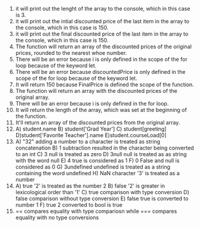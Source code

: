 1. it will print out the lenght of the array to the console, which in this case is 3.
2. it will print out the intial discounted price of the last item in the array to the console, which in this case is 150.
3. it will print out the final discounted price of the last item in the array to the console, which in this case is 150.
4. The function will return an array of the discounted prices of the original prices, rounded to the nearest whoe number.
5. There will be an error because i is only defined in the scope of the for loop because of the keyword let.
6. There will be an error because discountedPrice is only defined in the scope of the for loop because of the keyword let.
7. It will return 150 because FinalPrice is defined the scope of the function.
8. The function will return an array with the discounted prices of the original array.
9. There will be an error because i is only defined in the for loop.
10. It will return the length of the array, which was set at the beginning of the function.
11. It'll return an array of the discounted prices from the original array.
12. A) student.name
    B) student['Grad Year']
    C) student[greeting]
    D)student['Favorite Teacher'].name
    E)student.courseLoad[0]
13. A) "32" adding a number to a character is treated as string concatenation
    B) 1 subtraction resulted in the character being converted to an int
    C) 3  null is treated as zero
    D) 3null null is treated as as string with the word null
    E) 4 true is considered as 1
    F) 0 False and null is considered as 0
    G) 3undefined undefined is treated as a string containing the word undefined
    H) NaN character '3' is treated as a number    
14. A) true '2' is treated as the number 2
    B) false '2' is greater in lexicological order than '1'
    C) true comparison with type conversion
    D) false comparison without type conversion
    E) false true is converted to number 1
    F) true 2 converted to bool is true
15. == compares equality with type compariosn while === compares equality with no type conversions
